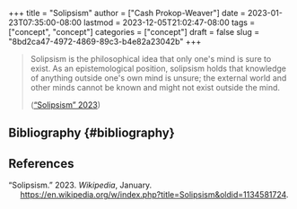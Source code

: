 +++
title = "Solipsism"
author = ["Cash Prokop-Weaver"]
date = 2023-01-23T07:35:00-08:00
lastmod = 2023-12-05T21:02:47-08:00
tags = ["concept", "concept"]
categories = ["concept"]
draft = false
slug = "8bd2ca47-4972-4869-89c3-b4e82a23042b"
+++

> Solipsism is the philosophical idea that only one's mind is sure to exist. As an epistemological position, solipsism holds that knowledge of anything outside one's own mind is unsure; the external world and other minds cannot be known and might not exist outside the mind.
>
> (<a href="#citeproc_bib_item_1">“Solipsism” 2023</a>)


## Bibliography {#bibliography}

## References

<style>.csl-entry{text-indent: -1.5em; margin-left: 1.5em;}</style><div class="csl-bib-body">
  <div class="csl-entry"><a id="citeproc_bib_item_1"></a>“Solipsism.” 2023. <i>Wikipedia</i>, January. <a href="https://en.wikipedia.org/w/index.php?title=Solipsism&oldid=1134581724">https://en.wikipedia.org/w/index.php?title=Solipsism&#38;oldid=1134581724</a>.</div>
</div>
